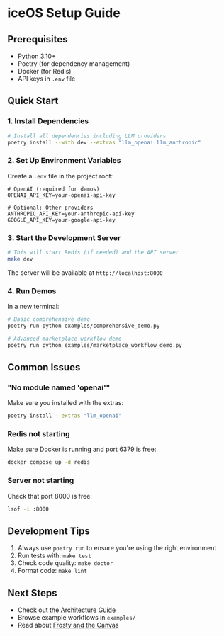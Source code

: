 # iceOS Setup Guide

## Prerequisites

- Python 3.10+
- Poetry (for dependency management)
- Docker (for Redis)
- API keys in `.env` file

## Quick Start

### 1. Install Dependencies

```bash
# Install all dependencies including LLM providers
poetry install --with dev --extras "llm_openai llm_anthropic"
```

### 2. Set Up Environment Variables

Create a `.env` file in the project root:

```env
# OpenAI (required for demos)
OPENAI_API_KEY=your-openai-api-key

# Optional: Other providers
ANTHROPIC_API_KEY=your-anthropic-api-key
GOOGLE_API_KEY=your-google-api-key
```

### 3. Start the Development Server

```bash
# This will start Redis (if needed) and the API server
make dev
```

The server will be available at `http://localhost:8000`

### 4. Run Demos

In a new terminal:

```bash
# Basic comprehensive demo
poetry run python examples/comprehensive_demo.py

# Advanced marketplace workflow demo
poetry run python examples/marketplace_workflow_demo.py
```

## Common Issues

### "No module named 'openai'"

Make sure you installed with the extras:
```bash
poetry install --extras "llm_openai"
```

### Redis not starting

Make sure Docker is running and port 6379 is free:
```bash
docker compose up -d redis
```

### Server not starting

Check that port 8000 is free:
```bash
lsof -i :8000
```

## Development Tips

1. Always use `poetry run` to ensure you're using the right environment
2. Run tests with: `make test`
3. Check code quality: `make doctor`
4. Format code: `make lint`

## Next Steps

- Check out the [Architecture Guide](ARCHITECTURE.md)
- Browse example workflows in `examples/`
- Read about [Frosty and the Canvas](iceos-vision.md) 